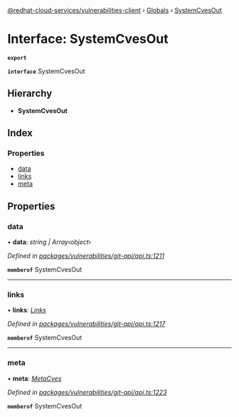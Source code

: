 [@redhat-cloud-services/vulnerabilities-client](../README.md) › [Globals](../globals.md) › [SystemCvesOut](systemcvesout.md)

# Interface: SystemCvesOut

**`export`** 

**`interface`** SystemCvesOut

## Hierarchy

* **SystemCvesOut**

## Index

### Properties

* [data](systemcvesout.md#data)
* [links](systemcvesout.md#links)
* [meta](systemcvesout.md#meta)

## Properties

###  data

• **data**: *string | Array‹object›*

*Defined in [packages/vulnerabilities/git-api/api.ts:1211](https://github.com/Hyperkid123/javascript-clients/blob/master/packages/vulnerabilities/git-api/api.ts#L1211)*

**`memberof`** SystemCvesOut

___

###  links

• **links**: *[Links](links.md)*

*Defined in [packages/vulnerabilities/git-api/api.ts:1217](https://github.com/Hyperkid123/javascript-clients/blob/master/packages/vulnerabilities/git-api/api.ts#L1217)*

**`memberof`** SystemCvesOut

___

###  meta

• **meta**: *[MetaCves](metacves.md)*

*Defined in [packages/vulnerabilities/git-api/api.ts:1223](https://github.com/Hyperkid123/javascript-clients/blob/master/packages/vulnerabilities/git-api/api.ts#L1223)*

**`memberof`** SystemCvesOut

